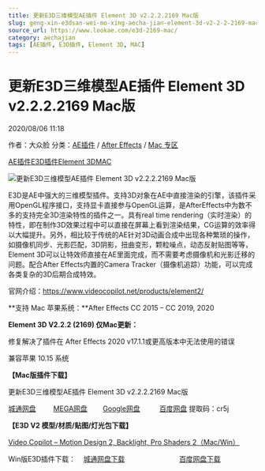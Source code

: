 ```yaml
---
title: 更新E3D三维模型AE插件 Element 3D v2.2.2.2169 Mac版
slug: geng-xin-e3dsan-wei-mo-xing-aecha-jian-element-3d-v2-2-2-2169-macban
source_url: https://www.lookae.com/e3d-2169-mac/
category: aechajian
tags: [AE插件, E3D插件, Element 3D, MAC]
---
```

# 更新E3D三维模型AE插件 Element 3D v2.2.2.2169 Mac版

2020/08/06 11:18

作者：大众脸
分类：[AE插件](https://www.lookae.com/after-effects/aechajian/) / [After Effects](https://www.lookae.com/after-effects/) / [Mac 专区](https://www.lookae.com/mac-osx/)

[AE插件](https://www.lookae.com/tag/ae%e6%8f%92%e4%bb%b6/)[E3D插件](https://www.lookae.com/tag/e3d%e6%8f%92%e4%bb%b6/)[Element 3D](https://www.lookae.com/tag/element-3d/)[MAC](https://www.lookae.com/tag/mac/)

![更新E3D三维模型AE插件 Element 3D v2.2.2.2169 Mac版](https://www.lookae.com/wp-content/uploads/2020/08/E3D-2169.jpg "更新E3D三维模型AE插件 Element 3D v2.2.2.2169 Mac版-LookAE.com")

E3D是AE中强大的三维模型插件。支持3D对象在AE中直接渲染的引擎，该插件采用OpenGL程序接口，支持显卡直接参与OpenGL运算，是AfterEffects中为数不多的支持完全3D渲染特性的插件之一。具有real time rendering（实时渲染）的特性，即在制作3D效果过程中可以直接在屏幕上看到渲染结果，CG运算的效率得以大幅提升。另外，相比较于传统的AE针对3D动画合成中出现各种繁琐的操作，如摄像机同步、光影匹配，3D阴影，扭曲变形，颗粒噪点，动态反射贴图等等，Element 3D可以让特效师直接在AE里面完成，而不需要考虑摄像机和光影迁移的问题。配合After Effects内置的Camera Tracker（摄像机追踪）功能，可以完成各类复杂的3D后期合成特效。

官网介绍：https://www.videocopilot.net/products/element2/

**支持 Mac 苹果系统：**After Effects CC 2015 – CC 2019, 2020

**Element 3D V2.2.2 (2169) 仅Mac更新：**

修复解决了插件在 After Effects 2020 v17.1.1或更高版本中无法使用的错误

兼容苹果 10.15 系统

**【Mac版插件下载】**

更新E3D三维模型AE插件 Element 3D v2.2.2.2169 Mac版

[城通网盘](https://089u.com/file/680462-456284794)         [MEGA网盘](https://mega.nz/file/sNNlTIoL#gwKZBq5qYiU6QBiB7PuEn7yskbuFCcIE7q_VpJzwvuA)        [Google网盘](https://drive.google.com/file/d/10p1xNhJprwhQMUQkb62vTK5uRfKwKIk0/view?usp=sharing)          [百度网盘](https://pan.baidu.com/s/1fsBAA8Jyuwf5RJWpOUbYTg) 提取码：cr5j

**【E3D V2 模型/材质/贴图/灯光包下载】**

[Video Copilot – Motion Design 2, Backlight, Pro Shaders 2（Mac/Win）](https://www.lookae.com/e3dv2mx/)

Win版E3D插件下载：    [城通网盘下载](https://lookae.ctfile.com/fs/680462-367481372)                            [百度网盘下载](https://pan.baidu.com/s/1Xzsycto9a4DXOH-lN5gp9A)
